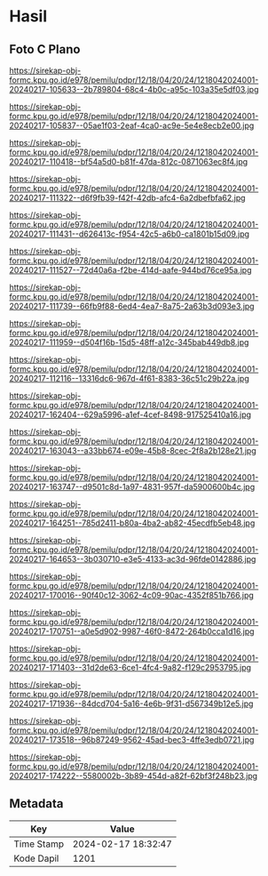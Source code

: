 # Hasil

## Foto C Plano

https://sirekap-obj-formc.kpu.go.id/e978/pemilu/pdpr/12/18/04/20/24/1218042024001-20240217-105633--2b789804-68c4-4b0c-a95c-103a35e5df03.jpg

https://sirekap-obj-formc.kpu.go.id/e978/pemilu/pdpr/12/18/04/20/24/1218042024001-20240217-105837--05ae1f03-2eaf-4ca0-ac9e-5e4e8ecb2e00.jpg

https://sirekap-obj-formc.kpu.go.id/e978/pemilu/pdpr/12/18/04/20/24/1218042024001-20240217-110418--bf54a5d0-b81f-47da-812c-0871063ec8f4.jpg

https://sirekap-obj-formc.kpu.go.id/e978/pemilu/pdpr/12/18/04/20/24/1218042024001-20240217-111322--d6f9fb39-f42f-42db-afc4-6a2dbefbfa62.jpg

https://sirekap-obj-formc.kpu.go.id/e978/pemilu/pdpr/12/18/04/20/24/1218042024001-20240217-111431--d626413c-f954-42c5-a6b0-ca1801b15d09.jpg

https://sirekap-obj-formc.kpu.go.id/e978/pemilu/pdpr/12/18/04/20/24/1218042024001-20240217-111527--72d40a6a-f2be-414d-aafe-944bd76ce95a.jpg

https://sirekap-obj-formc.kpu.go.id/e978/pemilu/pdpr/12/18/04/20/24/1218042024001-20240217-111739--66fb9f88-6ed4-4ea7-8a75-2a63b3d093e3.jpg

https://sirekap-obj-formc.kpu.go.id/e978/pemilu/pdpr/12/18/04/20/24/1218042024001-20240217-111959--d504f16b-15d5-48ff-a12c-345bab449db8.jpg

https://sirekap-obj-formc.kpu.go.id/e978/pemilu/pdpr/12/18/04/20/24/1218042024001-20240217-112116--13316dc6-967d-4f61-8383-36c51c29b22a.jpg

https://sirekap-obj-formc.kpu.go.id/e978/pemilu/pdpr/12/18/04/20/24/1218042024001-20240217-162404--629a5996-a1ef-4cef-8498-917525410a16.jpg

https://sirekap-obj-formc.kpu.go.id/e978/pemilu/pdpr/12/18/04/20/24/1218042024001-20240217-163043--a33bb674-e09e-45b8-8cec-2f8a2b128e21.jpg

https://sirekap-obj-formc.kpu.go.id/e978/pemilu/pdpr/12/18/04/20/24/1218042024001-20240217-163747--d9501c8d-1a97-4831-957f-da5900600b4c.jpg

https://sirekap-obj-formc.kpu.go.id/e978/pemilu/pdpr/12/18/04/20/24/1218042024001-20240217-164251--785d2411-b80a-4ba2-ab82-45ecdfb5eb48.jpg

https://sirekap-obj-formc.kpu.go.id/e978/pemilu/pdpr/12/18/04/20/24/1218042024001-20240217-164653--3b030710-e3e5-4133-ac3d-96fde0142886.jpg

https://sirekap-obj-formc.kpu.go.id/e978/pemilu/pdpr/12/18/04/20/24/1218042024001-20240217-170016--90f40c12-3062-4c09-90ac-4352f851b766.jpg

https://sirekap-obj-formc.kpu.go.id/e978/pemilu/pdpr/12/18/04/20/24/1218042024001-20240217-170751--a0e5d902-9987-46f0-8472-264b0cca1d16.jpg

https://sirekap-obj-formc.kpu.go.id/e978/pemilu/pdpr/12/18/04/20/24/1218042024001-20240217-171403--31d2de63-6ce1-4fc4-9a82-f129c2953795.jpg

https://sirekap-obj-formc.kpu.go.id/e978/pemilu/pdpr/12/18/04/20/24/1218042024001-20240217-171936--84dcd704-5a16-4e6b-9f31-d567349b12e5.jpg

https://sirekap-obj-formc.kpu.go.id/e978/pemilu/pdpr/12/18/04/20/24/1218042024001-20240217-173518--96b87249-9562-45ad-bec3-4ffe3edb0721.jpg

https://sirekap-obj-formc.kpu.go.id/e978/pemilu/pdpr/12/18/04/20/24/1218042024001-20240217-174222--5580002b-3b89-454d-a82f-62bf3f248b23.jpg


## Metadata

| Key        | Value               |
| ---------- | ------------------- |
| Time Stamp | 2024-02-17 18:32:47 |
| Kode Dapil | 1201                |



